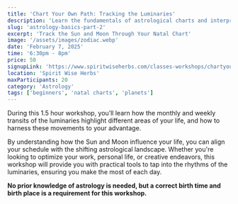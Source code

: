 ```yaml
---
title: 'Chart Your Own Path: Tracking the Luminaries'
description: 'Learn the fundamentals of astrological charts and interpretations'
slug: 'astrology-basics-part-2'
excerpt: 'Track the Sun and Moon Through Your Natal Chart'
image: '/assets/images/zodiac.webp'
date: 'February 7, 2025'
time: '6:30pm - 8pm'
price: 50
signupLink: 'https://www.spiritwiseherbs.com/classes-workshops/chartyourownpath'
location: 'Spirit Wise Herbs'
maxParticipants: 20
category: 'Astrology'
tags: ['beginners', 'natal charts', 'planets']
---
```

During this 1.5 hour workshop, you’ll learn how the monthly and weekly transits of the luminaries highlight different areas of your life, and how to harness these movements to your advantage. 

By understanding how the Sun and Moon influence your life, you can align your schedule with the shifting astrological landscape. Whether you're looking to optimize your work, personal life, or creative endeavors, this workshop will provide you with practical tools to tap into the rhythms of the luminaries, ensuring you make the most of each day.


**No prior knowledge of astrology is needed, but a correct birth time and birth place is a requirement for this workshop.**

